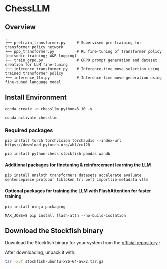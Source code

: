 # ChessLLM

## Overview
```
.
├── pretrain_transformer.py     # Supervised pre-training for transformer policy network
├── ppo_transformer.py          # RL fine-tuning of transformer policy (episodic training; W&B logging)
├── train_grpo.py               # GRPO prompt generation and dataset creation for LLM fine-tuning
├── inference_transformer.py    # Inference-time move selection using trained transformer policy
└── inference_llm.py            # Inference-time move generation using fine-tuned language model
```

## Install Environment

`conda create -n chessllm python=3.10 -y`

`conda activate chessllm`

### Required packages

`pip install torch torchvision torchaudio --index-url https://download.pytorch.org/whl/cu128`

`pip install python-chess stockfish pandas wandb`

#### Additional packages for finetuning & reinforcement learning the LLM

`pip install unsloth transformers datasets accelerate evaluate sentencepiece protobuf tiktoken trl peft importlib-metadata vllm`

#### Optional packages for training the LLM with FlashAttention for faster training

`pip install ninja packaging`

`MAX_JOBS=8 pip install flash-attn --no-build-isolation`

## Download the Stockfish binary

Download the Stockfish binary for your system from the [official repository](https://stockfishchess.org/download/).:

After downloading, unpack it with:

```bash
tar -xvf stockfish-ubuntu-x86-64-avx2.tar.gz
```


